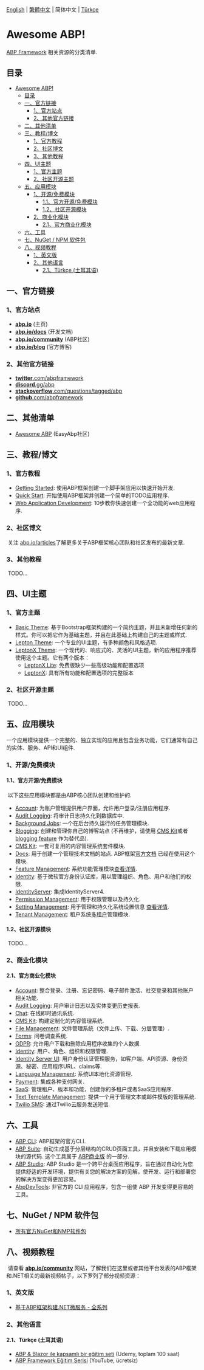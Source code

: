 [English](README.md) | [繁體中文](README.zh-Hant.md) | 简体中文 | [Türkçe](README.tr.md)

# Awesome ABP!

[ABP Framework](https://github.com/abpframework/abp) 相关资源的分类清单.

## 目录
- [Awesome ABP!](#awesome-abp)
  - [目录](#目录)
  - [一、官方链接](#一官方链接)
    - [1、官方站点](#1官方站点)
    - [2、其他官方链接](#2其他官方链接)
  - [二、其他清单](#二其他清单)
  - [三、教程/博文](#三教程博文)
    - [1、官方教程](#1官方教程)
    - [2、社区博文](#2社区博文)
    - [3、其他教程](#3其他教程)
  - [四、UI主题](#四ui主题)
    - [1、官方主题](#1官方主题)
    - [2、社区开源主题](#2社区开源主题)
  - [五、应用模块](#五应用模块)
    - [1、开源/免费模块](#1开源免费模块)
      - [1.1、官方开源/免费模块](#11官方开源免费模块)
      - [1.2、社区开源模块](#12社区开源模块)
    - [2、商业化模块](#2商业化模块)
      - [2.1、官方商业化模块](#21官方商业化模块)
  - [六、工具](#六工具)
  - [七、NuGet / NPM 软件包](#七nuget--npm-软件包)
  - [八、视频教程](#八视频教程)
    - [1、英文版](#1英文版)
    - [2、其他语言](#2其他语言)
      - [2.1、Türkçe (土耳其语)](#21türkçe-土耳其语)


## 一、官方链接

### 1、官方站点

* **[abp.io](https://abp.io/)** (主页)
* **[abp.io/docs](https://abp.io/docs/latest/)** (开发文档)
* **[abp.io/community](https://abp.io/community/)** (ABP社区)
* **[abp.io/blog](https://abp.io/blog/)** (官方博客)

### 2、其他官方链接

* [**twitter**.com/abpframework](https://twitter.com/abpframework)
* [**discord**.gg/abp](https://discord.gg/abp)
* [**stackoverflow**.com/questions/tagged/abp](https://stackoverflow.com/questions/tagged/abp)
* [**github**.com/abpframework](https://github.com/abpframework)

## 二、其他清单

* [Awesome ABP](https://github.com/EasyAbp/awesome-abp) (EasyAbp社区)

## 三、教程/博文

### 1、官方教程

* [Getting Started](https://abp.io/docs/latest/get-started/layered-web-application): 使用ABP框架创建一个脚手架应用以快速开始开发.
* [Quick Start](https://abp.io/docs/latest/tutorials/todo): 开始使用ABP框架并创建一个简单的TODO应用程序.
* [Web Application Development](https://abp.io/docs/latest/tutorials/book-store/part-01): 10步教你快速创建一个全功能的web应用程序.

### 2、社区博文

​	关注 [abp.io/articles](https://abp.io/community/articles)了解更多关于ABP框架核心团队和社区发布的最新文章.

### 3、其他教程

​	TODO...

## 四、UI主题

### 1、官方主题

* [Basic Theme](https://abp.io/docs/latest/framework/ui/mvc-razor-pages/basic-theme): 基于Bootstrap框架构建的一个简约主题，并且未新增任何新的样式。你可以把它作为基础主题，并且在此基础上构建自己的主题或样式.
* [Lepton Theme](https://abp.io/docs/latest/ui-themes/lepton): 一个专业的UI主题，有多种颜色和风格选项.
* [LeptonX Theme](https://x.leptontheme.com/): 一个现代的、响应式的、灵活的UI主题，新的应用程序推荐使用这个主题。它有两个版本：
  * [LeptonX Lite](https://abp.io/docs/latest/ui-themes/lepton-x-lite/asp-net-core): 免费版缺少一些高级功能和配置选项
  * [LeptonX](https://abp.io/docs/latest/ui-themes/lepton-x/asp-net-core): 具有所有功能和配置选项的完整版本

### 2、社区开源主题

​	TODO...

## 五、应用模块

​	一个应用模块提供一个完整的、独立实现的应用且包含业务功能，它们通常有自己的实体、服务、API和UI组件.

### 1、开源/免费模块

#### 1.1、官方开源/免费模块

​	以下这些应用模块都是由ABP核心团队创建和维护的.

* [Account](https://abp.io/docs/latest/Modules/Account): 为账户管理提供用户界面，允许用户登录/注册应用程序.
* [Audit Logging](https://abp.io/docs/latest/Modules/Audit-Logging): 将审计日志持久化到数据库中.
* [Background Jobs](https://abp.io/docs/latest/Modules/Background-Jobs): 一个在后台持久运行的任务管理模块.
* [Blogging](https://abp.io/modules/Volo.Blogging): 创建和管理你自己的博客站点 (不再维护，请使用 [CMS Kit](https://abp.io/docs/latest/Modules/Cms-Kit/Index)或者[blogging feature](https://abp.io/docs/latest/Modules/Cms-Kit/Blogging) 作为替代品).
* [CMS Kit](https://abp.io/docs/latest/Modules/Cms-Kit/Index): 一套可复用的内容管理系统套件模块.
* [Docs](https://abp.io/docs/latest/Modules/Docs): 用于创建一个管理技术文档的站点. ABP框架[官方文档](https://abp.io/docs) 已经在使用这个模块.
* [Feature Management](https://abp.io/docs/latest/Modules/Feature-Management): 系统功能管理模块[查看详情](https://abp.io/docs/latest/framework/infrastructure/features).
* [Identity](https://abp.io/docs/latest/Modules/Identity): 基于微软官方身份认证库，用以管理组织、角色、用户和他们的权限.
* [IdentityServer](https://abp.io/docs/latest/Modules/IdentityServer): 集成IdentityServer4.
* [Permission Management](https://abp.io/docs/latest/Modules/Permission-Management): 用于权限管理以及持久化.
* [Setting Management](https://abp.io/docs/latest/Modules/Setting-Management): 用于管理和持久化系统设置信息 [查看详情](https://abp.io/docs/latest/framework/infrastructure/settings).
* [Tenant Management](https://abp.io/docs/latest/Modules/Tenant-Management): 租户系统[多租户](https://abp.io/docs/latest/framework/architecture/multi-tenancy)管理模块.

#### 1.2、社区开源模块

​	TODO...

### 2、商业化模块

#### 2.1、官方商业化模块

* [Account](https://abp.io/modules/Volo.Account.Pro): 整合登录、注册、忘记密码、电子邮件激活、社交登录和其他账户相关功能.
* [Audit Logging](https://abp.io/modules/Volo.AuditLogging.Ui): 用户审计日志以及实体变更历史报表.
* [Chat](https://abp.io/modules/Volo.Chat): 在线即时通讯系统.
* [CMS Kit](https://abp.io/modules/Volo.CmsKit.Pro): 构建定制化的内容管理系统.
* [File Management](https://abp.io/modules/Volo.FileManagement): 文件管理系统（文件上传、下载、分层管理）.
* [Forms](https://abp.io/modules/Volo.Forms): 问卷调查系统.
* [GDPR](https://abp.io/modules/Volo.Gdpr): 允许用户下载和删除应用程序收集的个人数据.
* [Identity](https://abp.io/modules/Volo.Identity.Pro): 用户、角色、组织和权限管理.
* [Identity Server UI](https://abp.io/modules/Volo.Identityserver.Ui): 用户身份认证管理服务，如客户端、API资源、身份资源、秘密、应用程序URL、claims等.
* [Language Management](https://abp.io/modules/Volo.LanguageManagement): 系统UI本地化资源管理.
* [Payment](https://abp.io/modules/Volo.Payment): 集成各种支付网关.
* [SaaS](https://abp.io/modules/Volo.Saas): 管理租户、版本和功能，创建你的多租户或者SaaS应用程序.
* [Text Template Management](https://abp.io/modules/Volo.TextTemplateManagement): 提供一个用于管理文本或邮件模版的管理系统.
* [Twilio SMS](https://abp.io/modules/Volo.Abp.Sms.Twilio): 通过Twilio云服务发送短信.

## 六、工具

* [ABP CLI](https://abp.io/docs/latest/CLI): ABP框架的官方CLI.
* [ABP Suite](https://abp.io/suite): 自动生成基于分层结构的CRUD页面工具，并且安装和下载应用模块的源代码. 这个工具属于 [ABP商业版](https://abp.io/) 的一部分.
* [ABP Studio](https://abp.io/studio): ABP Studio 是一个跨平台桌面应用程序，旨在通过自动化为您提供舒适的开发环境，提供有关您的解决方案的见解，使开发、运行和部署您的解决方案变得更加容易。
* [AbpDevTools](https://github.com/enisn/AbpDevTools): 非官方的 CLI 应用程序，包含一组使 ABP 开发变得更容易的工具。

## 七、NuGet / NPM 软件包

* [所有官方NuGet和NMP软件包](https://abp.io/packages)

## 八、视频教程

​	请查看 **[abp.io/community](https://abp.io/community)** 网站，了解我们在这里或者其他平台发表的ABP框架和.NET相关的最新视频帖子，以下罗列了部分视频资源：

### 1、英文版

* [基于ABP框架构建.NET微服务 - 全系列](https://abp.io/community/videos/.net-microservice-with-abp-full-series-m6opqjb1)

### 2、其他语言

#### 2.1、Türkçe (土耳其语)

* [ABP & Blazor ile kapsamlı bir eğitim seti](https://www.udemy.com/course/web-tabanli-on-muhasebe-1-5/) (Udemy, toplam 100 saat)
* [ABP Framework Eğitim Serisi](https://www.youtube.com/watch?v=JvwPpSTEAvg&list=PLBEMB-Eql15s3kaMvQ6pIobVk492a7s9j&index=1)  (YouTube, ücretsiz)
